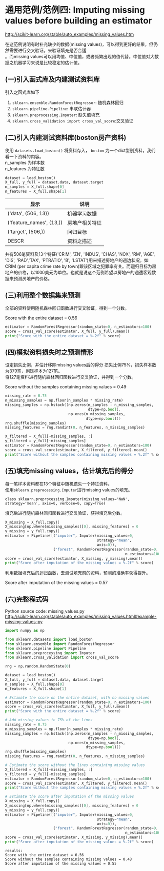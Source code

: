 # 通用范例/范例四: Imputing missing values before building an estimator

http://scikit-learn.org/stable/auto_examples/missing_values.htm

在这范例说明有时补充缺少的数据(missing values)，可以得到更好的结果。但仍然需要进行交叉验证。来验证填充是否合适<br />。而missing values可以用均值、中位值，或者频繁出现的值代替。中位值对大数据之机器学习来说是比较稳定的估计值。

## (一)引入函式库及内建测试资料库

引入之函式库如下

1. `sklearn.ensemble.RandomForestRegressor`: 随机森林回归
2. `sklearn.pipeline.Pipeline`: 串联估计器
3. `sklearn.preprocessing.Imputer`: 缺失值填充
4. `sklearn.cross_validation import cross_val_score`:交叉验证

## (二)引入内建测试资料库(boston房产资料)
使用 `datasets.load_boston()` 将资料存入， `boston` 为一个dict型别资料，我们看一下资料的内容。<br />
n_samples 为样本数<br />
n_features 为特征数

```python
dataset = load_boston()
X_full, y_full = dataset.data, dataset.target
n_samples = X_full.shape[0]
n_features = X_full.shape[1]
```

| 显示 | 说明 |
| -- | -- |
| ('data', (506, 13))| 机器学习数据 |
| ('feature_names', (13,)) | 房地产相关特征 |
| ('target', (506,)) | 回归目标 |
| DESCR | 资料之描述 |

共有506笔资料及13个特征('CRIM', 'ZN', 'INDUS', 'CHAS', 'NOX', 'RM', 'AGE', 'DIS', 'RAD','TAX', 'PTRATIO', 'B', 'LSTAT')用来描述房地产的週边状况，如CRIM (per capita crime rate by town)跟该区域之犯罪率有关。而迴归目标为房地产的价格，以1000美元为单位。也就是说这个范例希望以房地产的週遭客观数据来预测房地产的价格。

## (三)利用整个数据集来预测
全部的资料使用随机森林回归函数进行交叉验证，得到一个分数。<br />

Score with the entire dataset = 0.56
```python
estimator = RandomForestRegressor(random_state=0, n_estimators=100)
score = cross_val_score(estimator, X_full, y_full).mean()
print("Score with the entire dataset = %.2f" % score)
```

## (四)模拟资料损失时之预测情形
设定损失比例，并估计移除missing values后的得分
损失比例75%，损失样本数为379笔，剩馀样本为127笔。<br />
将127笔资料进行随机森林回归函数进行交叉验证，并得到一个分数。<br />

Score without the samples containing missing values = 0.49
```python
missing_rate = 0.75
n_missing_samples = np.floor(n_samples * missing_rate)
missing_samples = np.hstack((np.zeros(n_samples - n_missing_samples,
                                      dtype=np.bool),
                             np.ones(n_missing_samples,
                                     dtype=np.bool)))
rng.shuffle(missing_samples)
missing_features = rng.randint(0, n_features, n_missing_samples)

X_filtered = X_full[~missing_samples, :]
y_filtered = y_full[~missing_samples]
estimator = RandomForestRegressor(random_state=0, n_estimators=100)
score = cross_val_score(estimator, X_filtered, y_filtered).mean()
print("Score without the samples containing missing values = %.2f" % score)
```

## (五)填充missing values，估计填充后的得分
每一笔样本资料都在13个特征中随机遗失一个特征资料，<br />
使用`sklearn.preprocessing.Imputer`进行missing values的填充。<br />

```
class sklearn.preprocessing.Imputer(missing_values='NaN', strategy='mean', axis=0, verbose=0, copy=True)
```

填充后进行随机森林回归函数进行交叉验证，获得填充后分数。


```python
X_missing = X_full.copy()
X_missing[np.where(missing_samples)[0], missing_features] = 0
y_missing = y_full.copy()
estimator = Pipeline([("imputer", Imputer(missing_values=0,
                                          strategy="mean",
                                          axis=0)),
                      ("forest", RandomForestRegressor(random_state=0,
                                                       n_estimators=100))])
score = cross_val_score(estimator, X_missing, y_missing).mean()
print("Score after imputation of the missing values = %.2f" % score)
```

利用数据填充后的迴归函数，去测试填充前的资料，预测的准确率获得提升。<br/>

Score after imputation of the missing values = 0.57

## (六)完整程式码
Python source code: missing_values.py<br />
http://scikit-learn.org/stable/auto_examples/missing_values.html#example-missing-values-py
```python
import numpy as np

from sklearn.datasets import load_boston
from sklearn.ensemble import RandomForestRegressor
from sklearn.pipeline import Pipeline
from sklearn.preprocessing import Imputer
from sklearn.cross_validation import cross_val_score

rng = np.random.RandomState(0)

dataset = load_boston()
X_full, y_full = dataset.data, dataset.target
n_samples = X_full.shape[0]
n_features = X_full.shape[1]

# Estimate the score on the entire dataset, with no missing values
estimator = RandomForestRegressor(random_state=0, n_estimators=100)
score = cross_val_score(estimator, X_full, y_full).mean()
print("Score with the entire dataset = %.2f" % score)

# Add missing values in 75% of the lines
missing_rate = 0.75
n_missing_samples = np.floor(n_samples * missing_rate)
missing_samples = np.hstack((np.zeros(n_samples - n_missing_samples,
                                      dtype=np.bool),
                             np.ones(n_missing_samples,
                                     dtype=np.bool)))
rng.shuffle(missing_samples)
missing_features = rng.randint(0, n_features, n_missing_samples)

# Estimate the score without the lines containing missing values
X_filtered = X_full[~missing_samples, :]
y_filtered = y_full[~missing_samples]
estimator = RandomForestRegressor(random_state=0, n_estimators=100)
score = cross_val_score(estimator, X_filtered, y_filtered).mean()
print("Score without the samples containing missing values = %.2f" % score)

# Estimate the score after imputation of the missing values
X_missing = X_full.copy()
X_missing[np.where(missing_samples)[0], missing_features] = 0
y_missing = y_full.copy()
estimator = Pipeline([("imputer", Imputer(missing_values=0,
                                          strategy="mean",
                                          axis=0)),
                      ("forest", RandomForestRegressor(random_state=0,
                                                       n_estimators=100))])
score = cross_val_score(estimator, X_missing, y_missing).mean()
print("Score after imputation of the missing values = %.2f" % score)
```
```
results:
Score with the entire dataset = 0.56
Score without the samples containing missing values = 0.48
Score after imputation of the missing values = 0.55
```
